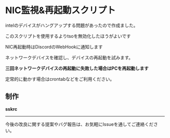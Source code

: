 # NIC監視&再起動スクリプト

intelのデバイスがハングアップする問題があったので作成ました。

このスクリプトを使用するよりtsoを無効化したほうがよいです

NIC再起動時はDiscordのWebHookに通知します

ネットワークデバイスを確認し、デバイスの再起動を試みます。

**三回ネットワークデバイスの再起動に失敗した場合はPCを再起動します**

定常的に動かす場合はcrontabなどをご利用ください。




## 制作
**sskrc**

---

今後の改良に関する提案やバグ報告は、お気軽にIssueを通してご連絡ください。
